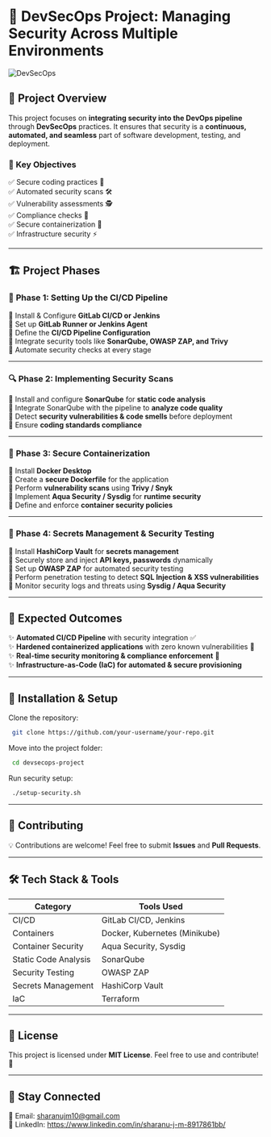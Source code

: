 # 🚀 DevSecOps Project: Managing Security Across Multiple Environments

![DevSecOps](https://img.shields.io/badge/DevSecOps-Security%20Integrated-blue)

## 📌 Project Overview
This project focuses on **integrating security into the DevOps pipeline** through **DevSecOps** practices. It ensures that security is a **continuous, automated, and seamless** part of software development, testing, and deployment. 

### 🎯 Key Objectives
✅ Secure coding practices 🔐  
✅ Automated security scans 🛠️  
✅ Vulnerability assessments 🕵️  
✅ Compliance checks 📜  
✅ Secure containerization 🐳  
✅ Infrastructure security ⚡  

---

## 🏗️ **Project Phases**

### 📂 **Phase 1: Setting Up the CI/CD Pipeline**
🔹 Install & Configure **GitLab CI/CD or Jenkins**  
🔹 Set up **GitLab Runner or Jenkins Agent**  
🔹 Define the **CI/CD Pipeline Configuration**  
🔹 Integrate security tools like **SonarQube, OWASP ZAP, and Trivy**  
🔹 Automate security checks at every stage  

---

### 🔍 **Phase 2: Implementing Security Scans**
🔹 Install and configure **SonarQube** for **static code analysis**  
🔹 Integrate SonarQube with the pipeline to **analyze code quality**  
🔹 Detect **security vulnerabilities & code smells** before deployment  
🔹 Ensure **coding standards compliance**  

---

### 🐳 **Phase 3: Secure Containerization**
🔹 Install **Docker Desktop**  
🔹 Create a **secure Dockerfile** for the application  
🔹 Perform **vulnerability scans** using **Trivy / Snyk**  
🔹 Implement **Aqua Security / Sysdig** for **runtime security**  
🔹 Define and enforce **container security policies**  

---

### 🔐 **Phase 4: Secrets Management & Security Testing**
🔹 Install **HashiCorp Vault** for **secrets management**  
🔹 Securely store and inject **API keys, passwords** dynamically  
🔹 Set up **OWASP ZAP** for automated security testing  
🔹 Perform penetration testing to detect **SQL Injection & XSS vulnerabilities**  
🔹 Monitor security logs and threats using **Sysdig / Aqua Security**  

---

## 🎯 **Expected Outcomes**
✨ **Automated CI/CD Pipeline** with security integration ✅  
✨ **Hardened containerized applications** with zero known vulnerabilities 🚀  
✨ **Real-time security monitoring & compliance enforcement** 🔎  
✨ **Infrastructure-as-Code (IaC) for automated & secure provisioning**  

---

## 📌 **Installation & Setup**
Clone the repository:  
```sh
 git clone https://github.com/your-username/your-repo.git
```

Move into the project folder:
```sh
 cd devsecops-project
```

Run security setup:
```sh
 ./setup-security.sh
```

---

## 📢 **Contributing**
💡 Contributions are welcome! Feel free to submit **Issues** and **Pull Requests**.  

---

## 🛠️ **Tech Stack & Tools**
| Category | Tools Used |
|----------|----------------------|
| CI/CD | GitLab CI/CD, Jenkins |
| Containers | Docker, Kubernetes (Minikube) |
| Container Security | Aqua Security, Sysdig |
| Static Code Analysis | SonarQube |
| Security Testing | OWASP ZAP |
| Secrets Management | HashiCorp Vault |
| IaC | Terraform |

---

## 📜 **License**
This project is licensed under **MIT License**. Feel free to use and contribute! 🚀

---

## 🚀 **Stay Connected**
📧 Email: sharanujm10@gmail.com  
🤝 LinkedIn: https://www.linkedin.com/in/sharanu-j-m-8917861bb/ 
